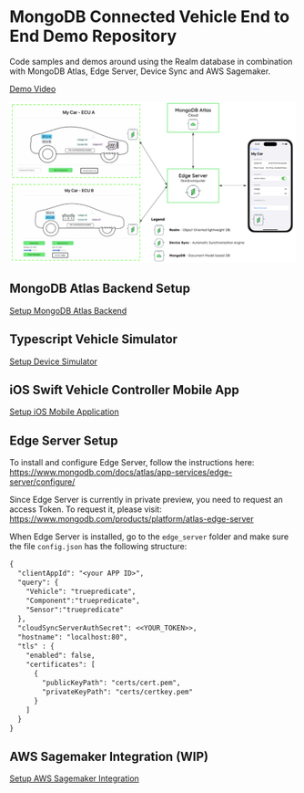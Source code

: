 # MongoDB Connected Vehicle End to End Demo Repository
Code samples and demos around using the Realm database in combination with MongoDB Atlas, Edge Server, Device Sync and AWS Sagemaker.

[Demo Video](https://youtu.be/AlGeTg1RAUI)

![image](media/Overview.png)

## MongoDB Atlas Backend Setup

[Setup MongoDB Atlas Backend](https://github.com/mongodb-industry-solutions/connected-devices/tree/main/atlas-backend)

## Typescript Vehicle Simulator

[Setup Device Simulator](https://github.com/mongodb-industry-solutions/connected-devices/tree/main/device-ts)

## iOS Swift Vehicle Controller Mobile App

[Setup iOS Mobile Application](https://github.com/mongodb-industry-solutions/connected-devices/tree/main/mobile-swift)


## Edge Server Setup

To install and configure Edge Server, follow the instructions here: https://www.mongodb.com/docs/atlas/app-services/edge-server/configure/

Since Edge Server is currently in private preview, you need to request an access Token. To request it, please visit: https://www.mongodb.com/products/platform/atlas-edge-server

When Edge Server is installed, go to the `edge_server` folder and make sure the file `config.json` has the following structure:

```
{
  "clientAppId": "<your APP ID>",
  "query": {
    "Vehicle": "truepredicate",
    "Component":"truepredicate",
    "Sensor":"truepredicate"  
  },
  "cloudSyncServerAuthSecret": <<YOUR_TOKEN>>,
  "hostname": "localhost:80",
  "tls" : {
    "enabled": false,
    "certificates": [
      {
        "publicKeyPath": "certs/cert.pem",
        "privateKeyPath": "certs/certkey.pem"
      }
    ]
  }
}
```


## AWS Sagemaker Integration (WIP)

[Setup AWS Sagemaker Integration](https://github.com/mongodb-industry-solutions/connected-devices/tree/main/aws-sagemaker)
